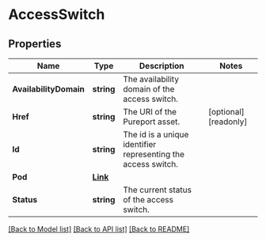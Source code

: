 # AccessSwitch

## Properties

Name | Type | Description | Notes
------------ | ------------- | ------------- | -------------
**AvailabilityDomain** | **string** | The availability domain of the access switch. | 
**Href** | **string** | The URI of the Pureport asset. | [optional] [readonly] 
**Id** | **string** | The id is a unique identifier representing the access switch. | 
**Pod** | [**Link**](Link.md) |  | 
**Status** | **string** | The current status of the access switch. | 

[[Back to Model list]](../README.md#documentation-for-models) [[Back to API list]](../README.md#documentation-for-api-endpoints) [[Back to README]](../README.md)


